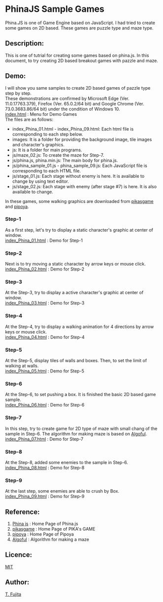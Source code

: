 # PhinaJS Sample Games
Phina.JS is one of Game Engine based on JavaScript. I had tried to create some games on 2D based. These games are puzzle type and maze type.
## Description:
This is one of tutrial for creating some games based on phina.js. In this document, to try creating 2D based breakout games with pazzle and maze. 
## Demo:
I will show you same samples to create 2D based games of pazzle type step by step.  
These demonstrations are confirmed by Microsoft Edge (Ver. 11.0.17763.379), Firefox (Ver. 65.0.2/64 bit) and Google Chrome (Ver. 73.0.3683.86/64 bit) under the condition of Windows 10.  
[index.html](https://to-fujita.github.io/PhinaJS_Sample_Games/index.html) : Menu for Demo Games  
The files are as follows:  
- index_Phina_01.html - index_Phina_09.html: Each html file is corresponding to each step below.  
- images: It is a folder for providing the background image, tile images and character's graphics.  
- js: It is a folder for main programs.  
- js/maze_02.js: To create the maze for Step-7.  
- js/phina.js, phina.min.js: The main body for phina.js.  
- js/phina_sample_01.js - phina_sample_09.js: Each JavaScript file is corresponding to each HTML file.  
- js/stage_01.js: Each stage without enemy is here. It is available to change by using text editor.  
- js/stage_02.js: Each stage with enemy (after stage #7) is here. It is also available to change.  

In these games, some walking graphics are downloaded from  [pikasgame](https://dorapika.wixsite.com/pikasgame) and [pipoya](http://blog.pipoya.net/).  
### Step-1
As a first step, let's try to display a static character's graphic at center of window.  
[index_Phina_01.html](https://to-fujita.github.io/PhinaJS_Sample_Games/index_Phina_01.html) : Demo for Step-1
### Step-2
Next is to try moving a static character by arrow keys or mouse click.  
[index_Phina_02.html](https://to-fujita.github.io/PhinaJS_Sample_Games/index_Phina_02.html) : Demo for Step-2
### Step-3
At the Step-3, try to display a active character's graphic at center of window.  
[index_Phina_03.html](https://to-fujita.github.io/PhinaJS_Sample_Games/index_Phina_03.html) : Demo for Step-3
### Step-4
At the Step-4, try to display a walking animation for 4 directions by arrow keys or mouse click.  
[index_Phina_04.html](https://to-fujita.github.io/PhinaJS_Sample_Games/index_Phina_04.html) : Demo for Step-4
### Step-5
At the Step-5, display tiles of walls and boxes. Then, to set the limit of walking at walls.  
[index_Phina_05.html](https://to-fujita.github.io/PhinaJS_Sample_Games/index_Phina_05.html) : Demo for Step-5
### Step-6
At the Step-6, to set pushing a box. It is finished the basic 2D based game sample.  
[index_Phina_06.html](https://to-fujita.github.io/PhinaJS_Sample_Games/index_Phina_06.html) : Demo for Step-6
### Step-7
In this step, try to create game for 2D type of maze with small chang of the sample in Step-6. The algorithm for making maze is based on [Algoful](http://algoful.com/Archive/Algorithm/MazeDig).  
[index_Phina_07.html](https://to-fujita.github.io/PhinaJS_Sample_Games/index_Phina_07.html) : Demo for Step-7
### Step-8
At the Step-8, added some enemies to the sample in Step-6.  
[index_Phina_08.html](https://to-fujita.github.io/PhinaJS_Sample_Games/index_Phina_08.html) : Demo for Step-8
### Step-9
At the last step, some enemies are able to crush by Box.  
[index_Phina_09.html](https://to-fujita.github.io/PhinaJS_Sample_Games/index_Phina_09.html) : Demo for Step-9
## Reference:
1. [Phina js](https://phinajs.com/) : Home Page of Phina.js  
2. [pikasgame](https://dorapika.wixsite.com/pikasgame) : Home Page of PIKA's GAME  
3. [pipoya](http://blog.pipoya.net/) : Home Page of Pipoya  
4. [Algoful](http://algoful.com/Archive/Algorithm/MazeDig) : Algorithm for making a maze  
## Licence:
[MIT](https://github.com/tcnksm/tool/blob/master/LICENCE)
## Author:
[T. Fujita](https://github.com/T-Fujita)
